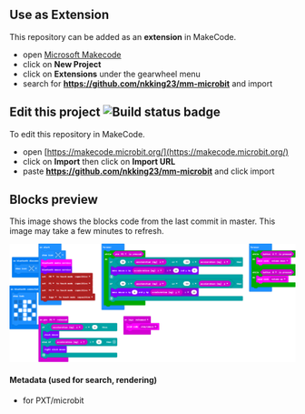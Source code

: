 ## Use as Extension

This repository can be added as an **extension** in MakeCode.

* open [Microsoft Makecode](https://makecode.microbit.org/)
* click on **New Project**
* click on **Extensions** under the gearwheel menu
* search for **https://github.com/nkking23/mm-microbit** and import

## Edit this project ![Build status badge](https://github.com/nkking23/mm-microbit/workflows/MakeCode/badge.svg)

To edit this repository in MakeCode.

* open [https://makecode.microbit.org/](https://makecode.microbit.org/)
* click on **Import** then click on **Import URL**
* paste **https://github.com/nkking23/mm-microbit** and click import

## Blocks preview

This image shows the blocks code from the last commit in master.
This image may take a few minutes to refresh.

![A rendered view of the blocks](https://github.com/nkking23/mm-microbit/raw/master/.github/makecode/blocks.png)

#### Metadata (used for search, rendering)

* for PXT/microbit
<script src="https://makecode.com/gh-pages-embed.js"></script><script>makeCodeRender("{{ site.makecode.home_url }}", "{{ site.github.owner_name }}/{{ site.github.repository_name }}");</script>
